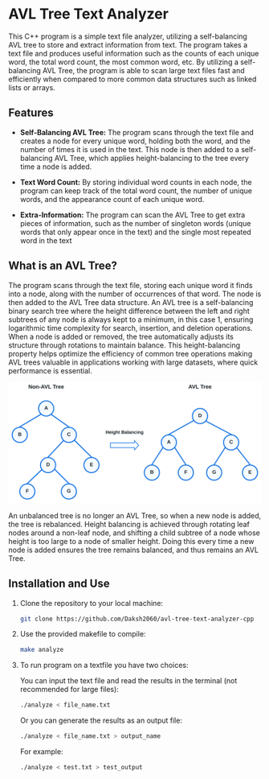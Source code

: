 # AVL Tree Text Analyzer

This C++ program is a simple text file analyzer, utilizing a self-balancing AVL tree to store and extract information from text. The program takes a text file and produces useful information such as the counts of each unique word, the total word count, the most common word, etc. By utilizing a self-balancing AVL Tree, the program is able to scan large text files fast and efficiently when compared to more common data structures such as linked lists or arrays.

## Features

- **Self-Balancing AVL Tree:** The program scans through the text file and creates a node for every unique word, holding both the word, and the number of times it is used in the text. This node is then added to a self-balancing AVL Tree, which applies height-balancing to the tree every time a node is added.

- **Text Word Count:** By storing individual word counts in each node, the program can keep track of the total word count, the number of unique words, and the appearance count of each unique word.

- **Extra-Information:** The program can scan the AVL Tree to get extra pieces of information, such as the number of singleton words (unique words that only appear once in the text) and the single most repeated word in the text

## What is an AVL Tree?

The program scans through the text file, storing each unique word it finds into a node, along with the number of occurrences of that word. The node is then added to the AVL Tree data structure. An AVL tree is a self-balancing binary search tree where the height difference between the left and right subtrees of any node is always kept to a minimum, in this case 1, ensuring logarithmic time complexity for search, insertion, and deletion operations. When a node is added or removed, the tree automatically adjusts its structure through rotations to maintain balance. This height-balancing property helps optimize the efficiency of common tree operations making AVL trees valuable in applications working with large datasets, where quick performance is essential.

![UTF-8 Encoding](images/avl.png)

An unbalanced tree is no longer an AVL Tree, so when a new node is added, the tree is rebalanced. Height balancing is achieved through rotating leaf nodes around a non-leaf node, and shifting a child subtree of a node whose height is too large to a node of smaller height. Doing this every time a new node is added ensures the tree remains balanced, and thus remains an AVL Tree.

## Installation and Use

1. Clone the repository to your local machine:

   ```bash
   git clone https://github.com/Daksh2060/avl-tree-text-analyzer-cpp
   ```

2. Use the provided makefile to compile:

   ```bash 
   make analyze
   ```

3. To run program on a textfile you have two choices:

   You can input the text file and read the results in the terminal (not recommended for large files):
   ```bash 
   ./analyze < file_name.txt
   ```

   Or you can generate the results as an output file: 
   ```bash 
   ./analyze < file_name.txt > output_name
   ```

   For example:
   ```bash 
   ./analyze < test.txt > test_output
   ```


